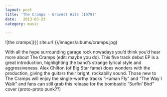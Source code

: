 ```yaml
---
layout: post
title: 'The Cramps - Gravest Hits (1979)'
date:   2013-03-23
category: music

---
```

![the cramps]({{ site.url }}/images/albums/cramps.jpg)

With all the hype surrounding garage rock nowadays you’d think you’d hear more about The Cramps (edit: maybe you do). This five track debut EP is a great introduction, highlighting the band’s strange lyrical style and aggressiveness. Alex Chilton (of Big Star fame) does wonders with the production, giving the guitars their bright, rockabilly sound. Those new to The Cramps will enjoy the single-worthy tracks “Human Fly” and “The Way I Walk” and fans can still grab this release for the bombastic “Surfin’ Bird” cover (proto-proto punk??)

<!-- [download](http://www.mediafire.com/?6zmjqoa85pxnlym) -->

